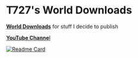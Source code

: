 # T727's World Downloads
[**World Downloads**](https://github.com/T-727/T727-WDL/releases) for stuff I decide to publish

[**YouTube Channe**l](https://www.youtube.com/channel/UCqWN59-FWvGqIlawe-I57iA)

[![Readme Card](https://github-readme-stats.vercel.app/api/pin/?username=T-727&repo=github-readme-stats)](https://github.com/T-727/github-readme-stats)

